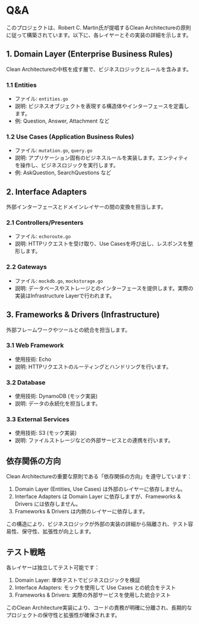 # Q&A

このプロジェクトは、Robert C. Martin氏が提唱するClean Architectureの原則に従って構築されています。以下に、各レイヤーとその実装の詳細を示します。

## 1. Domain Layer (Enterprise Business Rules)

Clean Architectureの中核を成す層で、ビジネスロジックとルールを含みます。

### 1.1 Entities

- ファイル: `entities.go`
- 説明: ビジネスオブジェクトを表現する構造体やインターフェースを定義します。
- 例: Question, Answer, Attachment など

### 1.2 Use Cases (Application Business Rules)

- ファイル: `mutation.go`, `query.go`
- 説明: アプリケーション固有のビジネスルールを実装します。エンティティを操作し、ビジネスロジックを実行します。
- 例: AskQuestion, SearchQuestions など

## 2. Interface Adapters

外部インターフェースとドメインレイヤーの間の変換を担当します。

### 2.1 Controllers/Presenters

- ファイル: `echoroute.go`
- 説明: HTTPリクエストを受け取り、Use Casesを呼び出し、レスポンスを整形します。

### 2.2 Gateways

- ファイル: `mockdb.go`, `mockstorage.go`
- 説明: データベースやストレージとのインターフェースを提供します。実際の実装はInfrastructure Layerで行われます。

## 3. Frameworks & Drivers (Infrastructure)

外部フレームワークやツールとの統合を担当します。

### 3.1 Web Framework

- 使用技術: Echo
- 説明: HTTPリクエストのルーティングとハンドリングを行います。

### 3.2 Database

- 使用技術: DynamoDB (モック実装)
- 説明: データの永続化を担当します。

### 3.3 External Services

- 使用技術: S3 (モック実装)
- 説明: ファイルストレージなどの外部サービスとの連携を行います。

## 依存関係の方向

Clean Architectureの重要な原則である「依存関係の方向」を遵守しています：

1. Domain Layer (Entities, Use Cases) は外部のレイヤーに依存しません。
2. Interface Adapters は Domain Layer に依存しますが、Frameworks & Drivers には依存しません。
3. Frameworks & Drivers は内側のレイヤーに依存します。

この構造により、ビジネスロジックが外部の実装の詳細から隔離され、テスト容易性、保守性、拡張性が向上します。

## テスト戦略

各レイヤーは独立してテスト可能です：

1. Domain Layer: 単体テストでビジネスロジックを検証
2. Interface Adapters: モックを使用して Use Cases との統合をテスト
3. Frameworks & Drivers: 実際の外部サービスを使用した統合テスト

このClean Architecture実装により、コードの責務が明確に分離され、長期的なプロジェクトの保守性と拡張性が確保されます。